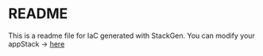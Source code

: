 # README
This is a readme file for IaC generated with StackGen.
You can modify your appStack -> [here](http://main.dev.stackgen.com/appstacks/36ddab27-f9fc-4f40-83a4-a7be8421fd54)
